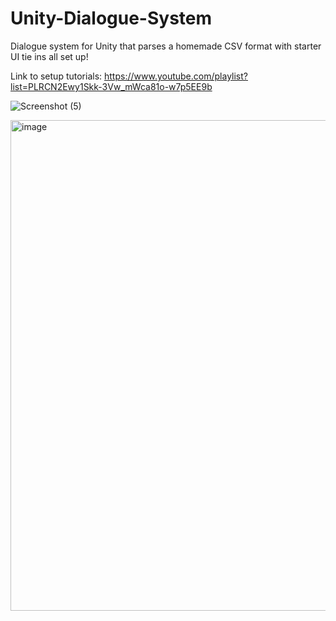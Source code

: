 # Unity-Dialogue-System
Dialogue system for Unity that parses a homemade CSV format with starter UI tie ins all set up!

Link to setup tutorials: https://www.youtube.com/playlist?list=PLRCN2Ewy1Skk-3Vw_mWca81o-w7p5EE9b

![Screenshot (5)](https://github.com/jmscshipp/Unity-Dialogue-System/assets/8291642/c6770444-74fe-43b3-aa43-b9e1d87c6178)

<img width="785" alt="image" src="https://github.com/jmscshipp/Unity-Dialogue-System/assets/8291642/e5bcaa91-a1b8-4be4-8edd-665f587d73ee">
